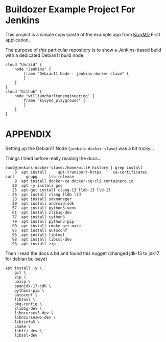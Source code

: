 # Buildozer Example Project For Jenkins

This project is a simple copy-paste of the example app from [KivyMD](https://kivymd.readthedocs.io/en/latest/getting-started/) First application.

The purpose of _this_ particular repository is to show a Jenkins-based build with a dedicated Debian11 build node.

```puml
cloud "Unraid" {
    node "Jenkins" {
        frame "Debian11 Node - jenkins-docker-slave" {
        }
    }
}
cloud "Github" {
    node "williamcharltonengineering" {
        frame "kivymd_playground" {
        }
    }
}
```

# APPENDIX

Setting up the Debian11 Node (`jenkins-docker-slave`) was a bit tricky...

Things I tried before really reading the docs...

```console
root@jenkins-docker-slave:/home/will# history | grep install
    3  apt install     apt-transport-https     ca-certificates     curl     gnupg     lsb-release
    9  apt install docker-ce docker-ce-cli containerd.io
   20  apt -y install gcc
   25  apt-get install clang-13 lldb-13 lld-13
   26  apt install clang lldb lld
   28  apt install sdkmanager
   29  apt install android-sdk
   57  apt install python3-venv
   61  apt install zlib1g-dev
   77  apt install cython3
   79  apt install python3-pip
   90  apt install cmake g++ make
   95  apt install autoconf
   96  apt install libtool
   98  apt install libssl-dev
   98  apt install zip
```

Then I read the docs a bit and found this nugget (changed jdk-13 to jdk17 for debian bullseye)

```console
apt install -y \
    git \
    zip \
    unzip \
    openjdk-17-jdk \
    python3-pip \
    autoconf \
    libtool \
    pkg-config \
    zlib1g-dev \
    libncurses5-dev \
    libncursesw5-dev \
    libtinfo5 \
    cmake \
    libffi-dev \
    libssl-dev
```